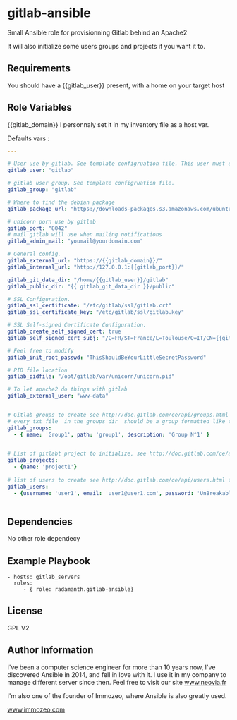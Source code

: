 gitlab-ansible
=========

Small Ansible role  for provisionning Gitlab behind an Apache2 

It will also initialize some users groups and projects if you want it to.

Requirements
------------

You should have a {{gitlab_user}} present, with a home  on your target host 

Role Variables
--------------

{{gitlab_domain}} I personnaly set it in my inventory file as a host var.

Defaults vars : 

```YAML
---

# User use by gitlab. See template configruation file. This user must exist in your system.
gitlab_user: "gitlab"

# gitlab user group. See template configruation file.
gitlab_group: "gitlab"

# Where to find the debian package 
gitlab_package_url: "https://downloads-packages.s3.amazonaws.com/ubuntu-14.04/gitlab_7.9.2-omnibus-1_amd64.deb"

# unicorn porn use by gitlab 
gitlab_port: "8042"
# mail gitlab will use when mailing notifications
gitlab_admin_mail: "youmail@yourdomain.com"

# General config.
gitlab_external_url: "https://{{gitlab_domain}}/"
gitlab_internal_url: "http://127.0.0.1:{{gitlab_port}}/"

gitlab_git_data_dir: "/home/{{gitlab_user}}/gitlab"
gitlab_public_dir: "{{ gitlab_git_data_dir }}/public"

# SSL Configuration.
gitlab_ssl_certificate: "/etc/gitlab/ssl/gitlab.crt"
gitlab_ssl_certificate_key: "/etc/gitlab/ssl/gitlab.key"

# SSL Self-signed Certificate Configuration.
gitlab_create_self_signed_cert: true
gitlab_self_signed_cert_subj: "/C=FR/ST=France/L=Toulouse/O=IT/CN={{gitlab_domain}}"

# Feel free to modify
gitlab_init_root_passwd: "ThisShouldBeYourLittleSecretPassword"

# PID file location
gitlab_pidfile: "/opt/gitlab/var/unicorn/unicorn.pid"

# To let apache2 do things with gitlab
gitlab_external_user: "www-data"


# Gitlab groups to create see http://doc.gitlab.com/ce/api/groups.html for optional fields
# every txt file  in the groups dir  should be a group formatted like this : name=FoobarGroup&path=foo-bar&description=This%20a%20Project
gitlab_groups: 
  - { name: 'Group1', path: 'group1', description: 'Group N°1' }
 

# List of gitlabt project to initialize, see http://doc.gitlab.com/ce/api/projects.html for optional fields 
gitlab_projects: 
  - {name: 'project1'}
  
# list of users to create see http://doc.gitlab.com/ce/api/users.html for optinal fields
gitlab_users: 
  - {username: 'user1', email: 'user1@user1.com', password: 'UnBreakablePassword', name: 'As your mom call you'}
  
```

Dependencies
------------

No other role dependecy

Example Playbook
----------------


    - hosts: gitlab_servers
      roles:
         - { role: radamanth.gitlab-ansible}

License
-------

GPL V2

Author Information
------------------
I've been a computer science engineer for more than 10 years now, I've discovered Ansible in 2014, and fell in love with it.
I use it in my company to manage different server since then. 
Feel free to visit our site www.neovia.fr 

I'm also one of the founder of Immozeo, where Ansible is also greatly used.

www.immozeo.com
